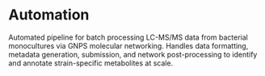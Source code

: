 # Automation
Automated pipeline for batch processing LC-MS/MS data from bacterial monocultures via GNPS molecular networking. Handles data formatting, metadata generation, submission, and network post-processing to identify and annotate strain-specific metabolites at scale.

